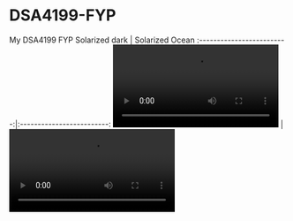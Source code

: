 # DSA4199-FYP
 My DSA4199 FYP
Solarized dark             |  Solarized Ocean
:-------------------------:|:-------------------------:
![test](https://user-images.githubusercontent.com/65672421/222119945-b3fc3371-93b1-41bf-b245-c51ca8eccd4a.mp4)  |  ![test2](https://user-images.githubusercontent.com/65672421/222120029-ae59015e-6424-4c06-9514-1a57edfe976a.mp4)

